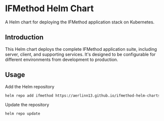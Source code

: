 # IFMethod Helm Chart

A Helm chart for deploying the IFMethod application stack on Kubernetes.

## Introduction

This Helm chart deploys the complete IFMethod application suite, including server, client, and supporting services. It's designed to be configurable for different environments from development to production.

## Usage

Add the Helm repository

```bash
helm repo add ifmethod https://aerlinn13.github.io/ifmethod-helm-charts
```

Update the repository

```bash
helm repo update
```
